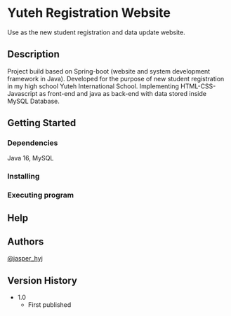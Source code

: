 # Yuteh Registration Website
Use as the new student registration and data update website.

## Description

Project build based on Spring-boot (website and system development framework in Java). Developed for the purpose of new student registration in my high school Yuteh International School. Implementing HTML-CSS-Javascript as front-end and java as back-end with data stored inside MySQL Database.

## Getting Started

### Dependencies
Java 16, MySQL

### Installing

### Executing program

## Help


## Authors
[@jasper_hyj](https://twitter.com/jasper_hyj)

## Version History
* 1.0
    * First published
